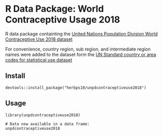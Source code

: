 # R Data Package: World Contraceptive Usage 2018
R data package containting the [United Nations Population Division World Contraceptive Use 2018 dataset](http://www.un.org/en/development/desa/population/publications/dataset/contraception/wcu2018.shtml)


For convenience, country region, sub region, and intermediate region names were added to the dataset form the [UN Standard country or area codes for statistical use dataset](https://unstats.un.org/unsd/methodology/m49/)

## Install

```{r}
devtools::install_package("herbps10/unpdcontraceptiveuse2018")
```

## Usage

```{r}
library(unpdcontraceptiveuse2018)

# Data now available in a data frame:
unpdcontraceptiveuse2018
```
